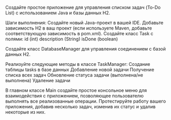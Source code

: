 Создайте простое приложение для управления списком задач (To-Do List) с использованием Java и базы данных H2.

Шаги выполнения:
Создайте новый Java-проект в вашей IDE.
Добавьте зависимость H2 в ваш проект (если используете Maven, добавьте соответствующую зависимость в pom.xml).
Создайте класс Task с полями:
id (int)
description (String)
isDone (boolean)

Создайте класс DatabaseManager для управления соединением с базой данных H2.

Реализуйте следующие методы в классе TaskManager:
Создание таблицы tasks в базе данных
Добавление новой задачи
Получение списка всех задач
Обновление статуса задачи (выполнена/не выполнена)
Удаление задачи

В главном классе Main создайте простое консольное меню для взаимодействия с приложением, позволяющее пользователю выполнять все реализованные операции.
Протестируйте работу вашего приложения, добавив несколько задач, изменив их статус и удалив некоторые из них.
